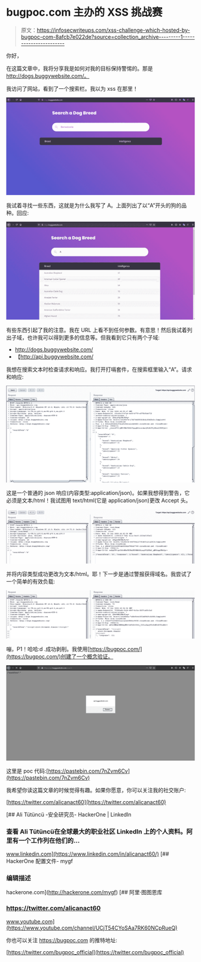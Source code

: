 # bugpoc.com 主办的 XSS 挑战赛

> 原文：<https://infosecwriteups.com/xss-challenge-which-hosted-by-bugpoc-com-8afcb7e022de?source=collection_archive---------1----------------------->

你好，

在这篇文章中，我将分享我是如何对我的目标保持警惕的。那是 http://dogs.buggywebsite.com/。

我访问了网站，看到了一个搜索栏。我以为 xss 在那里！

![](img/fedc9d9611227b85ffb5dffad472adf7.png)

我试着寻找一些东西，这就是为什么我写了 A。上面列出了以“A”开头的狗的品种。回应:

![](img/1ba78744f315c8265e9e495c98b79aa4.png)

有些东西引起了我的注意。我在 URL 上看不到任何参数。有意思！然后我试着列出子域，也许我可以得到更多的信息等。但我看到它只有两个子域:

*   http://dogs.buggywebsite.com/
*   【http://api.buggywebsite.com/ 

我想在搜索文本时检查请求和响应。我打开打嗝套件，在搜索框里输入“A”。请求和响应:

![](img/4698b7255267978f157561bb8b90113e.png)

这是一个普通的 json 响应(内容类型:application/json)。如果我想得到警告，它必须是文本/html！我试图用 text/html(它是 application/json)更改 Accept 头。

![](img/8d1706d338baca8452f8a5c5fe0cce21.png)

并将内容类型成功更改为文本/html。耶！下一步是通过警报获得域名。我尝试了一个简单的有效负载: 

![](img/671ad903017292eadab983a701a379d7.png)

嘣，P1！哈哈:d .成功剥削。我使用[https://bugpoc.com/](https://bugpoc.com/)创建了一个概念验证。

![](img/8e501a8e3c24bc0a155548d6eff71498.png)

这里是 poc 代码:[https://pastebin.com/7nZvm6Cv](https://pastebin.com/7nZvm6Cv)

我希望你读这篇文章的时候觉得有趣。如果你愿意，你可以关注我的社交账户:

[https://twitter.com/alicanact60](https://twitter.com/alicanact60)

 [## Ali Tütüncü -安全研究员- HackerOne | LinkedIn

### 查看 Ali Tütüncü在全球最大的职业社区 LinkedIn 上的个人资料。阿里有一个工作列在他们的…

www.linkedin.com](https://www.linkedin.com/in/alicanact60/) [](http://hackerone.com/mygf) [## HackerOne 配置文件- mygf

### 编辑描述

hackerone.com](http://hackerone.com/mygf) [](https://www.youtube.com/channel/UCjT54CYoSAa7RK60NCpRueQ) [## 阿里·图图恩库

### https://twitter.com/alicanact60

www.youtube.com](https://www.youtube.com/channel/UCjT54CYoSAa7RK60NCpRueQ) 

你也可以关注 https://bugpoc.com 的推特地址:

[https://twitter.com/bugpoc_official](https://twitter.com/bugpoc_official)